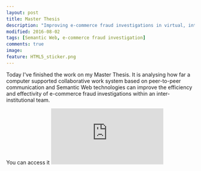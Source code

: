 ```yaml
---
layout: post
title: Master Thesis
description: "Improving e-commerce fraud investigations in virtual, inter-institutional teams"
modified: 2016-08-02
tags: [Semantic Web, e-commerce fraud investigation]
comments: true
image:
feature: HTML5_sticker.png
---
```


Today I've finished the work on my Master Thesis. It is analysing how far a computer supported 
collaborative work system based on peer-to-peer communication and Semantic Web technologies 
can improve the efficiency and effectivity of e-commerce fraud investigations within an inter-institutional team.

You can access it ![here](<https://github.com/appelgriebsch/master-thesis/raw/master/MasterThesis.pdf>)
